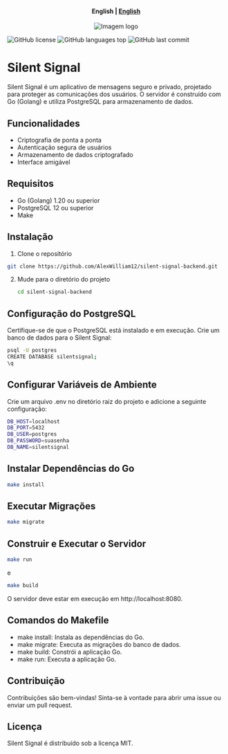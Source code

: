 
<h4 align="center">
    <p>
        <b>English</b> |
        <a href="./README.md">English</a>
    </p>
</h4>



<p align="center">
  <img src="https://i.imgur.com/orlCpQX.png" alt="Imagem logo" />
</p>

![GitHub license](https://img.shields.io/github/license/AlexWilliam12)
![GitHub languages top](https://img.shields.io/github/languages/top/AlexWilliam12/silent-signal-backend)
![GitHub last commit](https://img.shields.io/github/last-commit/AlexWilliam12/silent-signal-backend)

# Silent Signal

Silent Signal é um aplicativo de mensagens seguro e privado, projetado para proteger as comunicações dos usuários. O servidor é construído com Go (Golang) e utiliza PostgreSQL para armazenamento de dados.

## Funcionalidades

- Criptografia de ponta a ponta
- Autenticação segura de usuários
- Armazenamento de dados criptografado
- Interface amigável

## Requisitos

- Go (Golang) 1.20 ou superior
- PostgreSQL 12 ou superior
- Make

## Instalação

1. Clone o repositório

```bash
git clone https://github.com/AlexWilliam12/silent-signal-backend.git
```
2. Mude para o diretório do projeto
    
    ```bash
    cd silent-signal-backend
    ```

## Configuração do PostgreSQL

Certifique-se de que o PostgreSQL está instalado e em execução. Crie um banco de dados para o Silent Signal:

```bash
psql -U postgres
CREATE DATABASE silentsignal;
\q
```

## Configurar Variáveis de Ambiente

Crie um arquivo .env no diretório raiz do projeto e adicione a seguinte configuração:

```bash
DB_HOST=localhost
DB_PORT=5432
DB_USER=postgres
DB_PASSWORD=suasenha
DB_NAME=silentsignal
```

## Instalar Dependências do Go

```bash
make install
```
## Executar Migrações

```bash
make migrate
```

## Construir e Executar o Servidor

```bash
make run
```
e 
```bash
make build
```

O servidor deve estar em execução em http://localhost:8080.

## Comandos do Makefile 

* make install: Instala as dependências do Go.
* make migrate: Executa as migrações do banco de dados.
* make build: Constrói a aplicação Go.
* make run: Executa a aplicação Go.

## Contribuição

Contribuições são bem-vindas! Sinta-se à vontade para abrir uma issue ou enviar um pull request.

## Licença

Silent Signal é distribuído sob a licença MIT.



